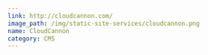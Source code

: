 ```yaml
---
link: http://cloudcannon.com/
image_path: /img/static-site-services/cloudcannon.png
name: CloudCannon
category: CMS
---
```

